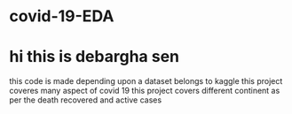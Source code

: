 # covid-19-EDA
# hi this is debargha sen 
this code is made depending upon a dataset belongs to kaggle 
this project coveres many aspect of covid 19
this project covers different continent as per the death recovered and active cases
